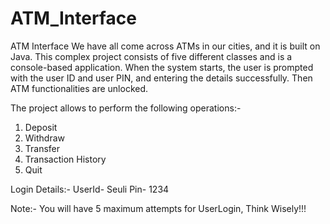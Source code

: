 # ATM_Interface
ATM Interface We have all come across ATMs in our cities, and it is built on Java. This complex project consists of five different classes and is a console-based application. When the system starts, the user is prompted with the user ID and user PIN, and entering the details successfully. Then ATM functionalities are unlocked. 

The project allows to perform the following operations:- 

1. Deposit
2. Withdraw
3. Transfer
4. Transaction History
5. Quit

Login Details:- 
UserId- Seuli
Pin- 1234 

Note:- You will have 5 maximum attempts for UserLogin, Think Wisely!!!

